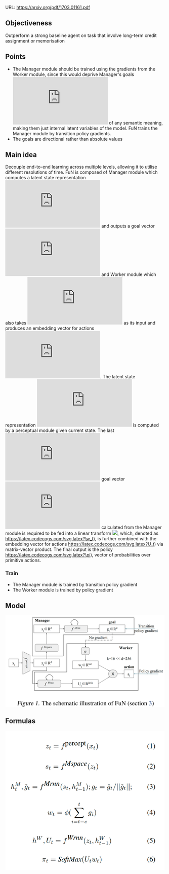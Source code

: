 URL: https://arxiv.org/pdf/1703.01161.pdf

## Objectiveness
Outperform a strong baseline agent on task that involve long-term credit assignment or memorisation

## Points
+ The Manager module should be trained using the gradients from the Worker module, since this would deprive Manager's goals ![](https://latex.codecogs.com/svg.latex?g) of any semantic meaning, making them just internal latent variables of the model. FuN trains the Manager module by transition policy gradients.
+ The goals are directional rather than absolute values


## Main idea
Decouple end-to-end learning across multiple levels, allowing it to utilise different resolutions of time. FuN is composed of Manager module which computes a latent state representation ![](https://latex.codecogs.com/svg.latex?s_t) and outputs a goal vector ![](https://latex.codecogs.com/svg.latex?g_t) and Worker module which also takes ![](https://latex.codecogs.com/svg.latex?s_t) as its input and produces an embedding vector for actions ![](https://latex.codecogs.com/svg.latex?U_t). The latent state representation ![](https://latex.codecogs.com/svg.latex?s_t) is computed by a perceptual module given current state. The last ![](https://latex.codecogs.com/svg.latex?c) goal vector ![](https://latex.codecogs.com/svg.latex?g_t) calculated from the Manager module is required to be fed into a linear transform ![](https://latex.codecogs.com/svg.latex?\phi), which, denoted as https://latex.codecogs.com/svg.latex?\w_t), is further combined with the embedding vector for actions https://latex.codecogs.com/svg.latex?U_t) via matrix-vector product. The final output is the policy https://latex.codecogs.com/svg.latex?\pi), vector of probabilities over primitive actions.

### Train
+ The Manager module is trained by transition policy gradient
+ The Worker module is trained by policy gradient

## Model

![](./images/fun_structure.png)


## Formulas
![](./images/fun_formulas.png)
